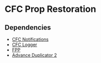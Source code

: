 # CFC Prop Restoration
## Dependencies
- [CFC Notifications](https://github.com/CFC-Servers/cfc_notifications)  
- [CFC Logger](https://github.com/CFC-Servers/cfc_logger)
- [FPP](https://github.com/FPtje/Falcos-Prop-protection)
- [Advance Duplicator 2](https://github.com/wiremod/advdupe2)
